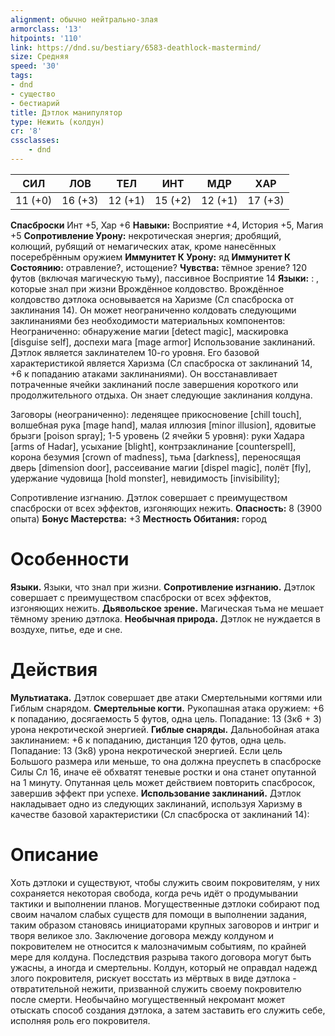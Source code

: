 ```yaml
---
alignment: обычно нейтрально-злая
armorclass: '13'
hitpoints: '110'
link: https://dnd.su/bestiary/6583-deathlock-mastermind/
size: Средняя
speed: '30'
tags:
- dnd
- существо
- бестиарий
title: Дэтлок манипулятор
type: Нежить (колдун)
cr: '8'
cssclasses:
    - dnd
---
```



| СИЛ | ЛОВ | ТЕЛ | ИНТ | МДР | ХАР |
|---|---|---|---|---|---|
| 11 (+0) | 16 (+3) | 12 (+1) | 15 (+2) | 12 (+1) | 17 (+3) |
**Спасброски** Инт +5, Хар +6
**Навыки:** Восприятие +4, История +5, Магия +5
**Сопротивление Урону:** некротическая энергия; дробящий, колющий, рубящий от немагических атак, кроме нанесённых посеребрённым оружием
**Иммунитет К Урону:** яд
**Иммунитет К Состоянию:** отравление?, истощение?
**Чувства:** тёмное зрение? 120 футов (включая магическую тьму), пассивное Восприятие 14
**Языки:** : , которые знал при жизни
Врождённое колдовство. Врождённое колдовство дэтлока основывается на Харизме (Сл спасброска от заклинания 14). Он может неограниченно колдовать следующими заклинаниями без необходимости материальных компонентов:  Неограниченно: обнаружение магии [detect magic], маскировка [disguise self], доспехи мага [mage armor]
Использование заклинаний. Дэтлок является заклинателем 10-го уровня. Его базовой характеристикой является Харизма (Сл спасброска от заклинаний 14, +6 к попаданию атаками заклинаниями). Он восстанавливает потраченные ячейки заклинаний после завершения короткого или продолжительного отдыха. Он знает следующие заклинания колдуна.

Заговоры (неограниченно): леденящее прикосновение [chill touch], волшебная рука [mage hand], малая иллюзия [minor illusion], ядовитые брызги [poison spray];
1-5 уровень (2 ячейки 5 уровня): руки Хадара [arms of Hadar], усыхание [blight], контрзаклинание [counterspell], корона безумия [crown of madness], тьма [darkness], переносящая дверь [dimension door], рассеивание магии [dispel magic], полёт [fly], удержание чудовища [hold monster], невидимость [invisibility];

Сопротивление изгнанию. Дэтлок совершает с преимуществом спасброски от всех эффектов, изгоняющих нежить.
**Опасность:** 8 (3900 опыта)
**Бонус Мастерства:** +3
**Местность Обитания:** город


# Особенности
**Языки.** Языки, что знал при жизни.
**Сопротивление изгнанию.** Дэтлок совершает с преимуществом спасброски от всех эффектов, изгоняющих нежить.
**Дьявольское зрение.** Магическая тьма не мешает тёмному зрению дэтлока.
**Необычная природа.** Дэтлок не нуждается в воздухе, питье, еде и сне.


# Действия
**Мультиатака.** Дэтлок совершает две атаки Смертельными когтями или Гиблым снарядом.
**Смертельные когти.** Рукопашная атака оружием: +6 к попаданию, досягаемость 5 футов, одна цель. Попадание: 13 (3к6 + 3) урона некротической энергией.
**Гиблые снаряды.** Дальнобойная атака заклинанием: +6 к попаданию, дистанция 120 футов, одна цель. Попадание: 13 (3к8) урона некротической энергией. Если цель Большого размера или меньше, то она должна преуспеть в спасброске Силы Сл 16, иначе её обхватят теневые ростки и она станет опутанной на 1 минуту. Опутанная цель может действием повторить спасбросок, завершив эффект при успехе.
**Использование заклинаний.** Дэтлок накладывает одно из следующих заклинаний, используя Харизму в качестве базовой характеристики (Сл спасброска от заклинаний 14):


# Описание
Хоть дэтлоки и существуют, чтобы служить своим покровителям, у них сохраняется некоторая свобода, когда речь идёт о продумывании тактики и выполнении планов. Могущественные дэтлоки собирают под своим началом слабых существ для помощи в выполнении задания, таким образом становясь инициаторами крупных заговоров и интриг и творя великое зло. Заключение договора между колдуном и покровителем не относится к малозначимым событиям, по крайней мере для колдуна. Последствия разрыва такого договора могут быть ужасны, а иногда и смертельны. Колдун, который не оправдал надежд злого покровителя, рискует восстать из мёртвых в виде дэтлока - отвратительной нежити, призванной служить своему покровителю после смерти. Необычайно могущественный некромант может отыскать способ создания дэтлока, а затем заставить его служить себе, исполняя роль его покровителя.